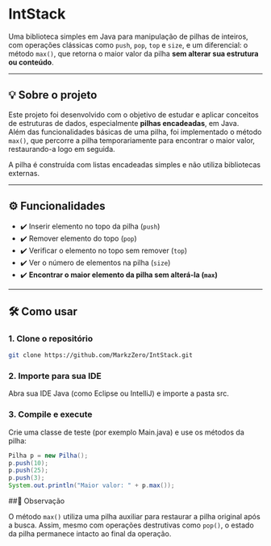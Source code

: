 # IntStack

Uma biblioteca simples em Java para manipulação de pilhas de inteiros, com operações clássicas como `push`, `pop`, `top` e `size`, e um diferencial: o método `max()`, que retorna o maior valor da pilha **sem alterar sua estrutura ou conteúdo**.

---

## 💡 Sobre o projeto

Este projeto foi desenvolvido com o objetivo de estudar e aplicar conceitos de estruturas de dados, especialmente **pilhas encadeadas**, em Java.  
Além das funcionalidades básicas de uma pilha, foi implementado o método `max()`, que percorre a pilha temporariamente para encontrar o maior valor, restaurando-a logo em seguida.

A pilha é construída com listas encadeadas simples e não utiliza bibliotecas externas.

---

## ⚙️ Funcionalidades

- ✔️ Inserir elemento no topo da pilha (`push`)
- ✔️ Remover elemento do topo (`pop`)
- ✔️ Verificar o elemento no topo sem remover (`top`)
- ✔️ Ver o número de elementos na pilha (`size`)
- ✔️ **Encontrar o maior elemento da pilha sem alterá-la (`max`)**

---

## 🛠️ Como usar

### 1. Clone o repositório

```bash
git clone https://github.com/MarkzZero/IntStack.git
```

### 2. Importe para sua IDE

Abra sua IDE Java (como Eclipse ou IntelliJ) e importe a pasta src.

### 3. Compile e execute

Crie uma classe de teste (por exemplo Main.java) e use os métodos da pilha:

```java
Pilha p = new Pilha();
p.push(10);
p.push(25);
p.push(3);
System.out.println("Maior valor: " + p.max()); 
```

##📌 Observação

O método `max()` utiliza uma pilha auxiliar para restaurar a pilha original após a busca. Assim, mesmo com operações destrutivas como `pop()`, o estado da pilha permanece intacto ao final da operação.


